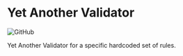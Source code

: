 # Yet Another Validator

![GitHub](https://img.shields.io/github/license/ayharano/yav?style=for-the-badge)

Yet Another Validator for a specific hardcoded set of rules.
